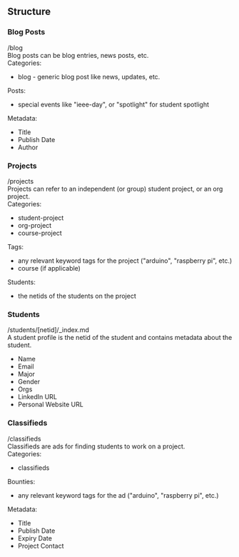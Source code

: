 ## Structure

### Blog Posts
/blog  
Blog posts can be blog entries, news posts, etc.  
Categories:  
* blog - generic blog post like news, updates, etc.

Posts:  
* special events like "ieee-day", or "spotlight" for student spotlight

Metadata:  
* Title
* Publish Date
* Author

### Projects
/projects  
Projects can refer to an independent (or group) student project, or an org project.  
Categories:  
* student-project
* org-project
* course-project

Tags:  
* any relevant keyword tags for the project ("arduino", "raspberry pi", etc.)
* course (if applicable)

Students: 
* the netids of the students on the project

### Students
/students/\[netid\]/\_index.md  
A student profile is the netid of the student and contains metadata about the
student.  
* Name
* Email
* Major
* Gender
* Orgs
* LinkedIn URL
* Personal Website URL

### Classifieds
/classifieds  
Classifieds are ads for finding students to work on a project.  
Categories:  
* classifieds

Bounties:
* any relevant keyword tags for the ad ("arduino", "raspberry pi", etc.)

Metadata:  
* Title
* Publish Date
* Expiry Date
* Project Contact

